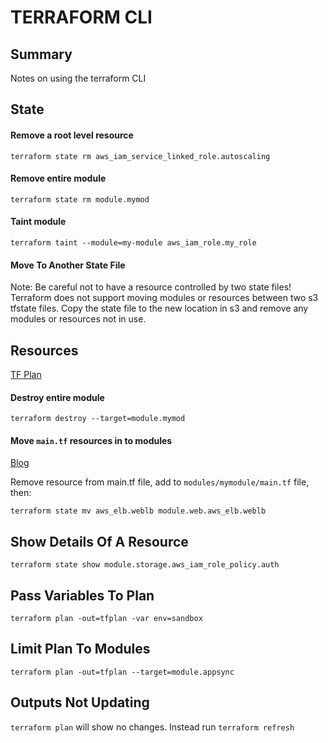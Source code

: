 # TERRAFORM CLI

## Summary

Notes on using the terraform CLI

## State

#### Remove a root level resource

```console
terraform state rm aws_iam_service_linked_role.autoscaling
```

#### Remove entire module

```console
terraform state rm module.mymod
```

#### Taint module

```console
terraform taint --module=my-module aws_iam_role.my_role
```

#### Move To Another State File

Note: Be careful not to have a resource controlled by two state files!
Terraform does not support moving modules or resources between two s3 tfstate
files. Copy the state file to the new location in s3 and remove any modules
or resources not in use.

## Resources

[TF Plan](https://www.terraform.io/docs/commands/plan.html)

#### Destroy entire module

```console
terraform destroy --target=module.mymod
```

#### Move `main.tf` resources in to modules

[Blog](https://ryaneschinger.com/blog/terraform-state-move/)

Remove resource from main.tf file, add to `modules/mymodule/main.tf` file, then:

```console
terraform state mv aws_elb.weblb module.web.aws_elb.weblb
```

## Show Details Of A Resource

```console
terraform state show module.storage.aws_iam_role_policy.auth
```

## Pass Variables To Plan

```console
terraform plan -out=tfplan -var env=sandbox
```

## Limit Plan To Modules

```console
terraform plan -out=tfplan --target=module.appsync
```

## Outputs Not Updating

`terraform plan` will show no changes. Instead run `terraform refresh`
